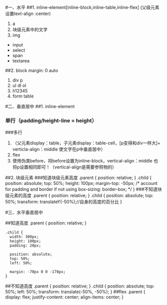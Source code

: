 #一、水平
##1. inline-element[inline-block,inline-table,inline-flex] (父级元素设置text-align :center)

1. a
2. 块级元素中的文字
3. img
* input
* select
* span
* textarea 

##2. block margin: 0 auto
1. div p
2. ul dl ol
3. h12345
4. form table

#二、垂直居中
##1. inline-element 
### 单行（padding/height-line = height）
###多行 


1. （父元素display：table，子元素display：table-cell，[p变得和div一样大]+ verticla-align：middle 使文字在p中垂直居中）
2. flex
3. 使用伪类before，将before设置为inline-block，vertical-align：middle  也将p设置相同即可！（vertical-align是需要参照物的）

##2. 块级元素
###知道块级元素高度
	.parent {
	  position: relative;
	}
	.child {
	  position: absolute;
	  top: 50%;
	  height: 100px;
	  margin-top: -50px; /* account for padding and border if not using box-sizing: border-box; */
	}
###不知道块级元素的高度
	.parent {
	  position: relative;
	}
	.child {
	  position: absolute;
	  top: 50%;
	  transform: translateY(-50%);//自身的高度的百分比
	}

#三、水平垂直居中

##知道高度
	.parent {
	  position: relative;
	}
	
	.child {
	  width: 300px;
	  height: 100px;
	  padding: 20px;
	
	  position: absolute;
	  top: 50%;
	  left: 50%;
	
	  margin: -70px 0 0 -170px;
	}

##不知道高度
	.parent {
	  position: relative;
	}
	.child {
	  position: absolute;
	  top: 50%;
	  left: 50%;
	  transform: translate(-50%, -50%);
	}
##flex
	.parent {
	  display: flex;
	  justify-content: center;
	  align-items: center;
	}